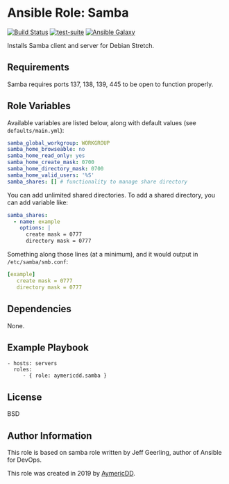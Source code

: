Ansible Role: Samba
=========

[![Build Status](https://github.com/aymericdd/ansible-role-samba/workflows/CI/badge.svg?event=push)](https://github.com/aymericdd/ansible-role-samba/actions?query=workflow%3ACI)
[![test-suite](https://img.shields.io/badge/ansible--roles--specs-ansible--role--samba-blue.svg?style=flat)](https://github.com/aymericDD/ansible-role-samba/tree/master/molecule/default)
[![Ansible
Galaxy](https://img.shields.io/badge/galaxy-aymericdd.samba-660198.svg?style=flat)](https://galaxy.ansible.com/aymericdd/samba)

Installs Samba client and server for Debian Stretch.

Requirements
------------

Samba requires ports 137, 138, 139, 445 to be open to function properly.

Role Variables
--------------

Available variables are listed below, along with default values (see `defaults/main.yml`):

``` yaml
samba_global_workgroup: WORKGROUP
samba_home_browseable: no
samba_home_read_only: yes
samba_home_create_mask: 0700
samba_home_directory_mask: 0700
samba_home_valid_users: '%S'
samba_shares: [] # functionality to manage share directory
```

You can add unlimited shared directories. 
To add a shared directory, you can add variable like:
 
``` yaml
samba_shares:
  - name: example
    options: |
      create mask = 0777
      directory mask = 0777
```

Something along those lines (at a minimum), and it would output in `/etc/samba/smb.conf`:

``` yaml
[example]
   create mask = 0777
   directory mask = 0777
```

Dependencies
------------

None.

Example Playbook
----------------

    - hosts: servers
      roles:
         - { role: aymericdd.samba }

License
-------

BSD

Author Information
------------------

This role is based on samba role written by Jeff Geerling, author of Ansible for DevOps.

This role was created in 2019 by [AymericDD](https://github.com/aymericDD).

